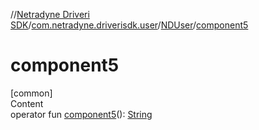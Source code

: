//[Netradyne Driveri SDK](../../index.md)/[com.netradyne.driverisdk.user](../index.md)/[NDUser](index.md)/[component5](component5.md)



# component5  
[common]  
Content  
operator fun [component5](component5.md)(): [String](https://kotlinlang.org/api/latest/jvm/stdlib/kotlin/-string/index.html)  



